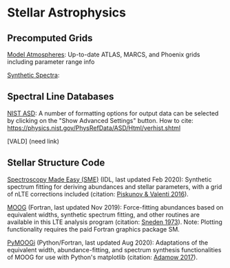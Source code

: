 # Stellar Astrophysics

## Precomputed Grids
[Model Atmospheres](stellar/atmospheres.md): Up-to-date ATLAS, MARCS, and Phoenix grids including parameter range info

[Synthetic Spectra](stellar/spectra.md): 

## Spectral Line Databases
[NIST ASD](https://physics.nist.gov/PhysRefData/ASD/lines_form.html): A number of formatting options for output data can be selected by clicking on the "Show Advanced Settings" button. How to cite: https://physics.nist.gov/PhysRefData/ASD/Html/verhist.shtml

[VALD] (need link)

## Stellar Structure Code
[Spectroscopy Made Easy (SME)](https://www.stsci.edu/~valenti/sme.html) (IDL, last updated Feb 2020): Synthetic spectrum fitting for deriving abundances and stellar parameters, with a grid of nLTE corrections included (citation: [Piskunov & Valenti 2016](https://ui.adsabs.harvard.edu/abs/2017A%26A...597A..16P/abstract)).

[MOOG](http://www.as.utexas.edu/~chris/moog.html) (Fortran, last updated Nov 2019): Force-fitting abundances based on equivalent widths, synthetic spectrum fitting, and other routines are available in this LTE analysis program (citation: [Sneden 1973](https://ui.adsabs.harvard.edu/abs/1973ApJ...184..839S/abstract)). Note: Plotting functionality requires the paid Fortran graphics package SM. 

[PyMOOGi](https://github.com/madamow/pymoogi) (Python/Fortran, last updated Aug 2020): Adaptations of the equivalent width, abundance-fitting, and spectrum synthesis functionalities of MOOG for use with Python's matplotlib (citation: [Adamow 2017](https://ui.adsabs.harvard.edu/abs/2017AAS...23021607A/abstract)).
